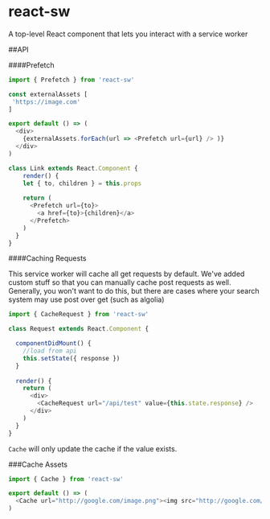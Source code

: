 # react-sw
A top-level React component that lets you interact with a service worker


##API

####Prefetch 


```js
import { Prefetch } from 'react-sw'

const externalAssets [
 'https://image.com'
]

export default () => (
  <div>
    {externalAssets.forEach(url => <Prefetch url={url} /> )}
  </div>
)

class Link extends React.Component {
    render() {
    let { to, children } = this.props
    
    return (
      <Prefetch url={to}>
        <a href={to}>{children}</a>
      </Prefetch>
    )
  }
}

```

####Caching Requests

This service worker will cache all get requests by default. We've added custom stuff so that you can manually cache post requests as well.
Generally, you won't want to do this, but there are cases where your search system may use post over get (such as algolia)

```js
import { CacheRequest } from 'react-sw'

class Request extends React.Component {

  componentDidMount() {
    //load from api
    this.setState({ response })
  }
  
  render() {
    return (
      <div>
        <CacheRequest url="/api/test" value={this.state.response} />
      </div>
    )
  }
}

```
`Cache` will only update the cache if the value exists.


###Cache Assets

```js
import { Cache } from 'react-sw'

export default () => (
  <Cache url="http://google.com/image.png"><img src="http://google.com/image.png"/></Cache>
)
```
